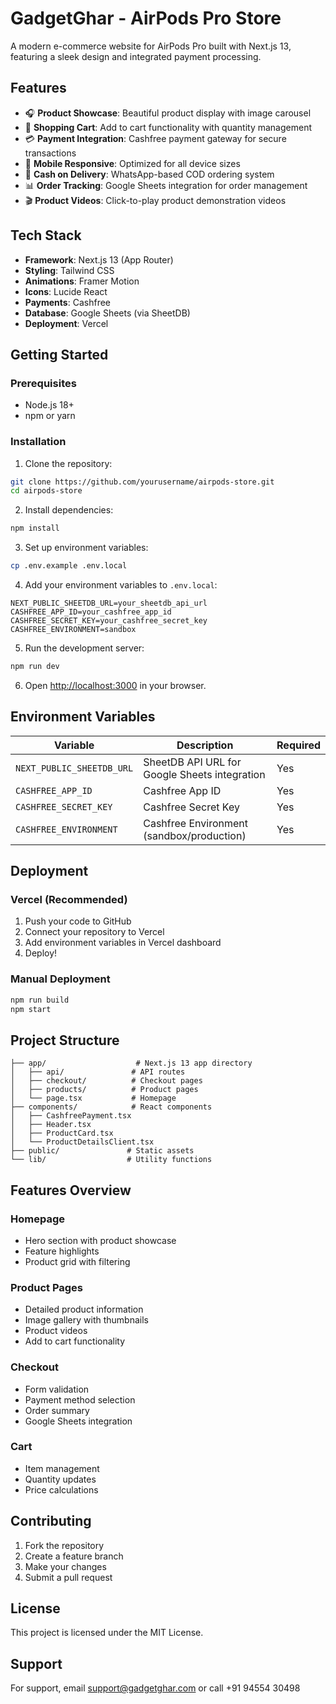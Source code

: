 # GadgetGhar - AirPods Pro Store

A modern e-commerce website for AirPods Pro built with Next.js 13, featuring a sleek design and integrated payment processing.

## Features

- 🎧 **Product Showcase**: Beautiful product display with image carousel
- 🛒 **Shopping Cart**: Add to cart functionality with quantity management
- 💳 **Payment Integration**: Cashfree payment gateway for secure transactions
- 📱 **Mobile Responsive**: Optimized for all device sizes
- 🚚 **Cash on Delivery**: WhatsApp-based COD ordering system
- 📊 **Order Tracking**: Google Sheets integration for order management
- 🎬 **Product Videos**: Click-to-play product demonstration videos

## Tech Stack

- **Framework**: Next.js 13 (App Router)
- **Styling**: Tailwind CSS
- **Animations**: Framer Motion
- **Icons**: Lucide React
- **Payments**: Cashfree
- **Database**: Google Sheets (via SheetDB)
- **Deployment**: Vercel

## Getting Started

### Prerequisites

- Node.js 18+ 
- npm or yarn

### Installation

1. Clone the repository:
```bash
git clone https://github.com/yourusername/airpods-store.git
cd airpods-store
```

2. Install dependencies:
```bash
npm install
```

3. Set up environment variables:
```bash
cp .env.example .env.local
```

4. Add your environment variables to `.env.local`:
```env
NEXT_PUBLIC_SHEETDB_URL=your_sheetdb_api_url
CASHFREE_APP_ID=your_cashfree_app_id
CASHFREE_SECRET_KEY=your_cashfree_secret_key
CASHFREE_ENVIRONMENT=sandbox
```

5. Run the development server:
```bash
npm run dev
```

6. Open [http://localhost:3000](http://localhost:3000) in your browser.

## Environment Variables

| Variable | Description | Required |
|----------|-------------|----------|
| `NEXT_PUBLIC_SHEETDB_URL` | SheetDB API URL for Google Sheets integration | Yes |
| `CASHFREE_APP_ID` | Cashfree App ID | Yes |
| `CASHFREE_SECRET_KEY` | Cashfree Secret Key | Yes |
| `CASHFREE_ENVIRONMENT` | Cashfree Environment (sandbox/production) | Yes |

## Deployment

### Vercel (Recommended)

1. Push your code to GitHub
2. Connect your repository to Vercel
3. Add environment variables in Vercel dashboard
4. Deploy!

### Manual Deployment

```bash
npm run build
npm start
```

## Project Structure

```
├── app/                    # Next.js 13 app directory
│   ├── api/               # API routes
│   ├── checkout/          # Checkout pages
│   ├── products/          # Product pages
│   └── page.tsx           # Homepage
├── components/            # React components
│   ├── CashfreePayment.tsx
│   ├── Header.tsx
│   ├── ProductCard.tsx
│   └── ProductDetailsClient.tsx
├── public/               # Static assets
└── lib/                  # Utility functions
```

## Features Overview

### Homepage
- Hero section with product showcase
- Feature highlights
- Product grid with filtering

### Product Pages
- Detailed product information
- Image gallery with thumbnails
- Product videos
- Add to cart functionality

### Checkout
- Form validation
- Payment method selection
- Order summary
- Google Sheets integration

### Cart
- Item management
- Quantity updates
- Price calculations

## Contributing

1. Fork the repository
2. Create a feature branch
3. Make your changes
4. Submit a pull request

## License

This project is licensed under the MIT License.

## Support

For support, email support@gadgetghar.com or call +91 94554 30498

